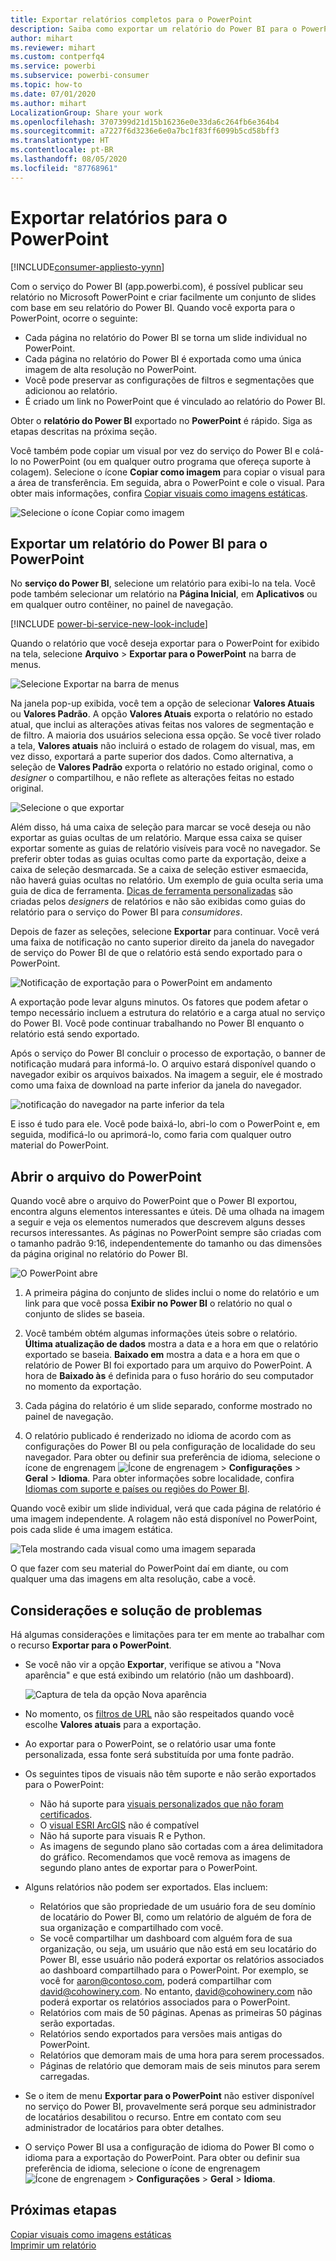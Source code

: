 ```yaml
---
title: Exportar relatórios completos para o PowerPoint
description: Saiba como exportar um relatório do Power BI para o PowerPoint.
author: mihart
ms.reviewer: mihart
ms.custom: contperfq4
ms.service: powerbi
ms.subservice: powerbi-consumer
ms.topic: how-to
ms.date: 07/01/2020
ms.author: mihart
LocalizationGroup: Share your work
ms.openlocfilehash: 3707399d21d15b16236e0e33da6c264fb6e364b4
ms.sourcegitcommit: a7227f6d3236e6e0a7bc1f83ff6099b5cd58bff3
ms.translationtype: HT
ms.contentlocale: pt-BR
ms.lasthandoff: 08/05/2020
ms.locfileid: "87768961"
---
```

# <a name="export-reports-to-powerpoint"></a>Exportar relatórios para o PowerPoint

[!INCLUDE[consumer-appliesto-yynn](../includes/consumer-appliesto-yynn.md)]


Com o serviço do Power BI (app.powerbi.com), é possível publicar seu relatório no Microsoft PowerPoint e criar facilmente um conjunto de slides com base em seu relatório do Power BI. Quando você exporta para o PowerPoint, ocorre o seguinte:

* Cada página no relatório do Power BI se torna um slide individual no PowerPoint.
* Cada página no relatório do Power BI é exportada como uma única imagem de alta resolução no PowerPoint.
* Você pode preservar as configurações de filtros e segmentações que adicionou ao relatório.
* É criado um link no PowerPoint que é vinculado ao relatório do Power BI.

Obter o **relatório do Power BI** exportado no **PowerPoint** é rápido. Siga as etapas descritas na próxima seção.

Você também pode copiar um visual por vez do serviço do Power BI e colá-lo no PowerPoint (ou em qualquer outro programa que ofereça suporte à colagem). Selecione o ícone **Copiar como imagem** para copiar o visual para a área de transferência. Em seguida, abra o PowerPoint e cole o visual. Para obter mais informações, confira [Copiar visuais como imagens estáticas](../visuals/power-bi-visualization-copy-paste.md).

![Selecione o ícone Copiar como imagem](media/end-user-powerpoint/power-bi-copy.png)

## <a name="export-your-power-bi-report-to-powerpoint"></a>Exportar um relatório do Power BI para o PowerPoint
No **serviço do Power BI**, selecione um relatório para exibi-lo na tela. Você pode também selecionar um relatório na **Página Inicial**, em **Aplicativos** ou em qualquer outro contêiner, no painel de navegação.

[!INCLUDE [power-bi-service-new-look-include](../includes/power-bi-service-new-look-include.md)]

Quando o relatório que você deseja exportar para o PowerPoint for exibido na tela, selecione **Arquivo** > **Exportar para o PowerPoint** na barra de menus.

![Selecione Exportar na barra de menus](media/end-user-powerpoint/power-bi-export.png)

Na janela pop-up exibida, você tem a opção de selecionar **Valores Atuais** ou **Valores Padrão**. A opção **Valores Atuais** exporta o relatório no estado atual, que inclui as alterações ativas feitas nos valores de segmentação e de filtro.  A maioria dos usuários seleciona essa opção. Se você tiver rolado a tela, **Valores atuais** não incluirá o estado de rolagem do visual, mas, em vez disso, exportará a parte superior dos dados. Como alternativa, a seleção de **Valores Padrão** exporta o relatório no estado original, como o *designer* o compartilhou, e não reflete as alterações feitas no estado original.

![Selecione o que exportar](media/end-user-powerpoint/power-bi-current-values.png)
 
Além disso, há uma caixa de seleção para marcar se você deseja ou não exportar as guias ocultas de um relatório. Marque essa caixa se quiser exportar somente as guias de relatório visíveis para você no navegador. Se preferir obter todas as guias ocultas como parte da exportação, deixe a caixa de seleção desmarcada. Se a caixa de seleção estiver esmaecida, não haverá guias ocultas no relatório. Um exemplo de guia oculta seria uma guia de dica de ferramenta. [Dicas de ferramenta personalizadas](../create-reports/desktop-tooltips.md) são criadas pelos *designers* de relatórios e não são exibidas como guias do relatório para o serviço do Power BI para *consumidores*. 

Depois de fazer as seleções, selecione **Exportar** para continuar. Você verá uma faixa de notificação no canto superior direito da janela do navegador de serviço do Power BI de que o relatório está sendo exportado para o PowerPoint. 



![Notificação de exportação para o PowerPoint em andamento](media/end-user-powerpoint/power-bi-export-progress.png)

A exportação pode levar alguns minutos. Os fatores que podem afetar o tempo necessário incluem a estrutura do relatório e a carga atual no serviço do Power BI. Você pode continuar trabalhando no Power BI enquanto o relatório está sendo exportado.

Após o serviço do Power BI concluir o processo de exportação, o banner de notificação mudará para informá-lo. O arquivo estará disponível quando o navegador exibir os arquivos baixados. Na imagem a seguir, ele é mostrado como uma faixa de download na parte inferior da janela do navegador.

![notificação do navegador na parte inferior da tela](media/end-user-powerpoint/power-bi-browsers.png)

E isso é tudo para ele. Você pode baixá-lo, abri-lo com o PowerPoint e, em seguida, modificá-lo ou aprimorá-lo, como faria com qualquer outro material do PowerPoint.

## <a name="open-the-powerpoint-file"></a>Abrir o arquivo do PowerPoint
Quando você abre o arquivo do PowerPoint que o Power BI exportou, encontra alguns elementos interessantes e úteis. Dê uma olhada na imagem a seguir e veja os elementos numerados que descrevem alguns desses recursos interessantes. As páginas no PowerPoint sempre são criadas com o tamanho padrão 9:16, independentemente do tamanho ou das dimensões da página original no relatório do Power BI.

![O PowerPoint abre](media/end-user-powerpoint/power-bi-powerpoint-numbered.png)

1. A primeira página do conjunto de slides inclui o nome do relatório e um link para que você possa **Exibir no Power BI** o relatório no qual o conjunto de slides se baseia.
2. Você também obtém algumas informações úteis sobre o relatório. **Última atualização de dados** mostra a data e a hora em que o relatório exportado se baseia. **Baixado em** mostra a data e a hora em que o relatório de Power BI foi exportado para um arquivo do PowerPoint. A hora de **Baixado às** é definida para o fuso horário do seu computador no momento da exportação.


3. Cada página do relatório é um slide separado, conforme mostrado no painel de navegação. 
4. O relatório publicado é renderizado no idioma de acordo com as configurações do Power BI ou pela configuração de localidade do seu navegador. Para obter ou definir sua preferência de idioma, selecione o ícone de engrenagem ![Ícone de engrenagem](media/end-user-powerpoint/power-bi-settings-icon.png) > **Configurações** > **Geral** > **Idioma**. Para obter informações sobre localidade, confira [Idiomas com suporte e países ou regiões do Power BI](../fundamentals/supported-languages-countries-regions.md).


Quando você exibir um slide individual, verá que cada página de relatório é uma imagem independente. A rolagem não está disponível no PowerPoint, pois cada slide é uma imagem estática.

![Tela mostrando cada visual como uma imagem separada](media/end-user-powerpoint/power-bi-images.png)

O que fazer com seu material do PowerPoint daí em diante, ou com qualquer uma das imagens em alta resolução, cabe a você.

## <a name="considerations-and-troubleshooting"></a>Considerações e solução de problemas
Há algumas considerações e limitações para ter em mente ao trabalhar com o recurso **Exportar para o PowerPoint**.
 

* Se você não vir a opção **Exportar**, verifique se ativou a "Nova aparência" e que está exibindo um relatório (não um dashboard).

    ![Captura de tela da opção Nova aparência](media/end-user-powerpoint/power-bi-new-look.png)

* No momento, os [filtros de URL](../collaborate-share/service-url-filters.md) não são respeitados quando você escolhe **Valores atuais** para a exportação.

* Ao exportar para o PowerPoint, se o relatório usar uma fonte personalizada, essa fonte será substituída por uma fonte padrão.

* Os seguintes tipos de visuais não têm suporte e não serão exportados para o PowerPoint:
   - Não há suporte para [visuais personalizados que não foram certificados](../developer/visuals/power-bi-custom-visuals-certified.md). 
   - O [visual ESRI ArcGIS](../visuals/power-bi-visualizations-arcgis.md) não é compatível
   - Não há suporte para visuais R e Python.
   - As imagens de segundo plano são cortadas com a área delimitadora do gráfico. Recomendamos que você remova as imagens de segundo plano antes de exportar para o PowerPoint.

* Alguns relatórios não podem ser exportados. Elas incluem:
    - Relatórios que são propriedade de um usuário fora de seu domínio de locatário do Power BI, como um relatório de alguém de fora de sua organização e compartilhado com você.
    - Se você compartilhar um dashboard com alguém fora de sua organização, ou seja, um usuário que não está em seu locatário do Power BI, esse usuário não poderá exportar os relatórios associados ao dashboard compartilhado para o PowerPoint. Por exemplo, se você for aaron@contoso.com, poderá compartilhar com david@cohowinery.com. No entanto, david@cohowinery.com não poderá exportar os relatórios associados para o PowerPoint.
    - Relatórios com mais de 50 páginas. Apenas as primeiras 50 páginas serão exportadas.
    - Relatórios sendo exportados para versões mais antigas do PowerPoint.
    - Relatórios que demoram mais de uma hora para serem processados. 
    - Páginas de relatório que demoram mais de seis minutos para serem carregadas. 

* Se o item de menu **Exportar para o PowerPoint** não estiver disponível no serviço do Power BI, provavelmente será porque seu administrador de locatários desabilitou o recurso. Entre em contato com seu administrador de locatários para obter detalhes.
* O serviço Power BI usa a configuração de idioma do Power BI como o idioma para a exportação do PowerPoint. Para obter ou definir sua preferência de idioma, selecione o ícone de engrenagem ![Ícone de engrenagem](media/end-user-powerpoint/power-bi-settings-icon.png) > **Configurações** > **Geral** > **Idioma**.



## <a name="next-steps"></a>Próximas etapas
[Copiar visuais como imagens estáticas](../visuals/power-bi-visualization-copy-paste.md)    
[Imprimir um relatório](end-user-print.md)
